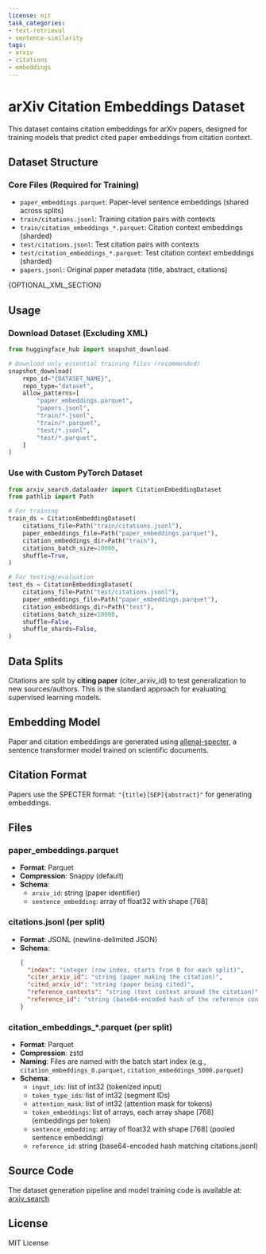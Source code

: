 ```yaml
---
license: mit
task_categories:
- text-retrieval
- sentence-similarity
tags:
- arxiv
- citations
- embeddings
---
```


# arXiv Citation Embeddings Dataset

This dataset contains citation embeddings for arXiv papers, designed for training models that predict cited paper embeddings from citation context.

## Dataset Structure

### Core Files (Required for Training)
- `paper_embeddings.parquet`: Paper-level sentence embeddings (shared across splits)
- `train/citations.jsonl`: Training citation pairs with contexts
- `train/citation_embeddings_*.parquet`: Citation context embeddings (sharded)
- `test/citations.jsonl`: Test citation pairs with contexts
- `test/citation_embeddings_*.parquet`: Test citation context embeddings (sharded)
- `papers.jsonl`: Original paper metadata (title, abstract, citations)

{OPTIONAL_XML_SECTION}

## Usage

### Download Dataset (Excluding XML)
```python
from huggingface_hub import snapshot_download

# Download only essential training files (recommended)
snapshot_download(
    repo_id="{DATASET_NAME}",
    repo_type="dataset",
    allow_patterns=[
        "paper_embeddings.parquet",
        "papers.jsonl",
        "train/*.jsonl",
        "train/*.parquet",
        "test/*.jsonl",
        "test/*.parquet",
    ]
)
```

### Use with Custom PyTorch Dataset
```python
from arxiv_search.dataloader import CitationEmbeddingDataset
from pathlib import Path

# For training
train_ds = CitationEmbeddingDataset(
    citations_file=Path("train/citations.jsonl"),
    paper_embeddings_file=Path("paper_embeddings.parquet"),
    citation_embeddings_dir=Path("train"),
    citations_batch_size=10000,
    shuffle=True,
)

# For testing/evaluation
test_ds = CitationEmbeddingDataset(
    citations_file=Path("test/citations.jsonl"),
    paper_embeddings_file=Path("paper_embeddings.parquet"),
    citation_embeddings_dir=Path("test"),
    citations_batch_size=10000,
    shuffle=False,
    shuffle_shards=False,
)
```

## Data Splits

Citations are split by **citing paper** (citer_arxiv_id) to test generalization to new sources/authors. This is the standard approach for evaluating supervised learning models.

## Embedding Model

Paper and citation embeddings are generated using [allenai-specter](https://huggingface.co/sentence-transformers/allenai-specter), a sentence transformer model trained on scientific documents.

## Citation Format

Papers use the SPECTER format: `"{title}[SEP]{abstract}"` for generating embeddings.

## Files

### paper_embeddings.parquet
- **Format**: Parquet
- **Compression**: Snappy (default)
- **Schema**:
  - `arxiv_id`: string (paper identifier)
  - `sentence_embedding`: array of float32 with shape [768]

### citations.jsonl (per split)
- **Format**: JSONL (newline-delimited JSON)
- **Schema**:
  ```json
  {
    "index": "integer (row index, starts from 0 for each split)",
    "citer_arxiv_id": "string (paper making the citation)",
    "cited_arxiv_id": "string (paper being cited)",
    "reference_contexts": "string (text context around the citation)",
    "reference_id": "string (base64-encoded hash of the reference context)"
  }
  ```

### citation_embeddings_*.parquet (per split)
- **Format**: Parquet
- **Compression**: zstd
- **Naming**: Files are named with the batch start index (e.g., `citation_embeddings_0.parquet`, `citation_embeddings_5000.parquet`)
- **Schema**:
  - `input_ids`: list of int32 (tokenized input)
  - `token_type_ids`: list of int32 (segment IDs)
  - `attention_mask`: list of int32 (attention mask for tokens)
  - `token_embeddings`: list of arrays, each array shape [768] (embeddings per token)
  - `sentence_embedding`: array of float32 with shape [768] (pooled sentence embedding)
  - `reference_id`: string (base64-encoded hash matching citations.jsonl)

## Source Code

The dataset generation pipeline and model training code is available at: [arxiv_search](https://github.com/yourusername/arxiv_crawler)

## License

MIT License

